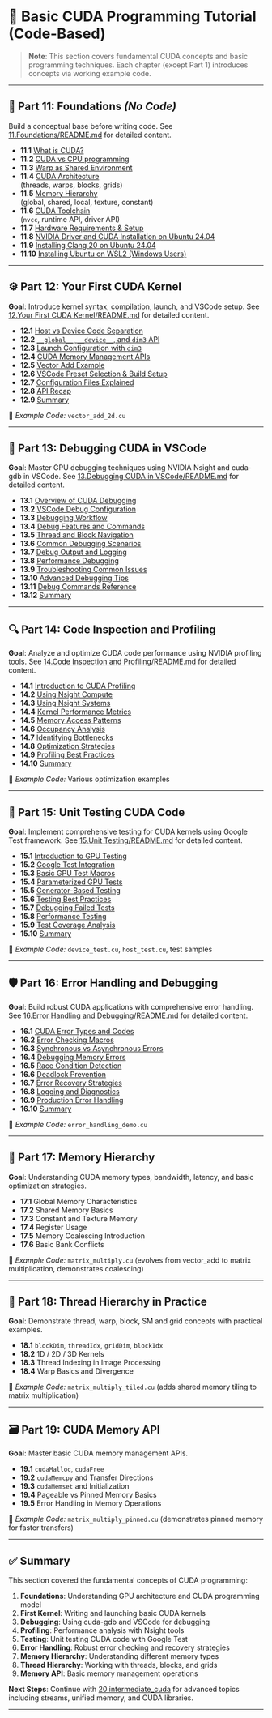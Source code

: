 # 🚀 Basic CUDA Programming Tutorial (Code-Based)

> **Note**: This section covers fundamental CUDA concepts and basic programming techniques. Each chapter (except Part 1) introduces concepts via working example code.

---

## 🧩 Part 11: Foundations *(No Code)*

Build a conceptual base before writing code. See [11.Foundations/README.md](11.Foundations/README.md) for detailed content.

- **11.1** [What is CUDA?](11.Foundations/README.md#11-what-is-cuda)
- **11.2** [CUDA vs CPU programming](11.Foundations/README.md#12-cuda-vs-cpu-programming)
- **11.3** [Warp as Shared Environment](11.Foundations/README.md#13-warp-as-shared-environment)
- **11.4** [CUDA Architecture](11.Foundations/README.md#14-cuda-architecture)  
  (threads, warps, blocks, grids)
- **11.5** [Memory Hierarchy](11.Foundations/README.md#15-memory-hierarchy)  
  (global, shared, local, texture, constant)
- **11.6** [CUDA Toolchain](11.Foundations/README.md#16-cuda-toolchain-overview)  
  (`nvcc`, runtime API, driver API)
- **11.7** [Hardware Requirements & Setup](11.Foundations/README.md#17-hardware-requirements--setup)
- **11.8** [NVIDIA Driver and CUDA Installation on Ubuntu 24.04](11.Foundations/README.md#18-nvidia-driver-and-cuda-installation-on-ubuntu-2404)
- **11.9** [Installing Clang 20 on Ubuntu 24.04](11.Foundations/README.md#19-installing-clang-20-on-ubuntu-2404)
- **11.10** [Installing Ubuntu on WSL2 (Windows Users)](11.Foundations/README.md#110-installing-ubuntu-on-wsl2-windows-users)

---

## ⚙️ Part 12: Your First CUDA Kernel

**Goal**: Introduce kernel syntax, compilation, launch, and VSCode setup. See [12.Your First CUDA Kernel/README.md](12.Your%20First%20CUDA%20Kernel/README.md) for detailed content.

- **12.1** [Host vs Device Code Separation](12.Your%20First%20CUDA%20Kernel/README.md#21-host-vs-device-code-separation)
- **12.2** [`__global__`, `__device__`, and `dim3` API](12.Your%20First%20CUDA%20Kernel/README.md#22-__global__-__device__-and-dim3-api)
- **12.3** [Launch Configuration with `dim3`](12.Your%20First%20CUDA%20Kernel/README.md#23-launch-configuration-with-dim3)
- **12.4** [CUDA Memory Management APIs](12.Your%20First%20CUDA%20Kernel/README.md#24-cuda-memory-management-apis)
- **12.5** [Vector Add Example](12.Your%20First%20CUDA%20Kernel/README.md#25-vector-add-example)
- **12.6** [VSCode Preset Selection & Build Setup](12.Your%20First%20CUDA%20Kernel/README.md#26-vscode-preset-selection--build-setup)
- **12.7** [Configuration Files Explained](12.Your%20First%20CUDA%20Kernel/README.md#27-configuration-files-explained)
- **12.8** [API Recap](12.Your%20First%20CUDA%20Kernel/README.md#28-api-recap)
- **12.9** [Summary](12.Your%20First%20CUDA%20Kernel/README.md#29-summary)

📄 *Example Code:* `vector_add_2d.cu`

---

## 🐞 Part 13: Debugging CUDA in VSCode

**Goal**: Master GPU debugging techniques using NVIDIA Nsight and cuda-gdb in VSCode. See [13.Debugging CUDA in VSCode/README.md](13.Debugging%20CUDA%20in%20VSCode/README.md) for detailed content.

- **13.1** [Overview of CUDA Debugging](13.Debugging%20CUDA%20in%20VSCode/README.md#31-overview-of-cuda-debugging)
- **13.2** [VSCode Debug Configuration](13.Debugging%20CUDA%20in%20VSCode/README.md#32-vscode-debug-configuration)
- **13.3** [Debugging Workflow](13.Debugging%20CUDA%20in%20VSCode/README.md#33-debugging-workflow)
- **13.4** [Debug Features and Commands](13.Debugging%20CUDA%20in%20VSCode/README.md#34-debug-features-and-commands)
- **13.5** [Thread and Block Navigation](13.Debugging%20CUDA%20in%20VSCode/README.md#35-thread-and-block-navigation)
- **13.6** [Common Debugging Scenarios](13.Debugging%20CUDA%20in%20VSCode/README.md#36-common-debugging-scenarios)
- **13.7** [Debug Output and Logging](13.Debugging%20CUDA%20in%20VSCode/README.md#37-debug-output-and-logging)
- **13.8** [Performance Debugging](13.Debugging%20CUDA%20in%20VSCode/README.md#38-performance-debugging)
- **13.9** [Troubleshooting Common Issues](13.Debugging%20CUDA%20in%20VSCode/README.md#39-troubleshooting-common-issues)
- **13.10** [Advanced Debugging Tips](13.Debugging%20CUDA%20in%20VSCode/README.md#310-advanced-debugging-tips)
- **13.11** [Debug Commands Reference](13.Debugging%20CUDA%20in%20VSCode/README.md#311-debug-commands-reference)
- **13.12** [Summary](13.Debugging%20CUDA%20in%20VSCode/README.md#312-summary)

---

## 🔍 Part 14: Code Inspection and Profiling

**Goal**: Analyze and optimize CUDA code performance using NVIDIA profiling tools. See [14.Code Inspection and Profiling/README.md](14.Code%20Inspection%20and%20Profiling/README.md) for detailed content.

- **14.1** [Introduction to CUDA Profiling](14.Code%20Inspection%20and%20Profiling/README.md#41-introduction-to-cuda-profiling)
- **14.2** [Using Nsight Compute](14.Code%20Inspection%20and%20Profiling/README.md#42-using-nsight-compute)
- **14.3** [Using Nsight Systems](14.Code%20Inspection%20and%20Profiling/README.md#43-using-nsight-systems)
- **14.4** [Kernel Performance Metrics](14.Code%20Inspection%20and%20Profiling/README.md#44-kernel-performance-metrics)
- **14.5** [Memory Access Patterns](14.Code%20Inspection%20and%20Profiling/README.md#45-memory-access-patterns)
- **14.6** [Occupancy Analysis](14.Code%20Inspection%20and%20Profiling/README.md#46-occupancy-analysis)
- **14.7** [Identifying Bottlenecks](14.Code%20Inspection%20and%20Profiling/README.md#47-identifying-bottlenecks)
- **14.8** [Optimization Strategies](14.Code%20Inspection%20and%20Profiling/README.md#48-optimization-strategies)
- **14.9** [Profiling Best Practices](14.Code%20Inspection%20and%20Profiling/README.md#49-profiling-best-practices)
- **14.10** [Summary](14.Code%20Inspection%20and%20Profiling/README.md#410-summary)

📄 *Example Code:* Various optimization examples

---

## 🧪 Part 15: Unit Testing CUDA Code

**Goal**: Implement comprehensive testing for CUDA kernels using Google Test framework. See [15.Unit Testing/README.md](15.Unit%20Testing/README.md) for detailed content.

- **15.1** [Introduction to GPU Testing](15.Unit%20Testing/README.md#51-introduction-to-gpu-testing)
- **15.2** [Google Test Integration](15.Unit%20Testing/README.md#52-google-test-integration)
- **15.3** [Basic GPU Test Macros](15.Unit%20Testing/README.md#53-basic-gpu-test-macros)
- **15.4** [Parameterized GPU Tests](15.Unit%20Testing/README.md#54-parameterized-gpu-tests)
- **15.5** [Generator-Based Testing](15.Unit%20Testing/README.md#55-generator-based-testing)
- **15.6** [Testing Best Practices](15.Unit%20Testing/README.md#56-testing-best-practices)
- **15.7** [Debugging Failed Tests](15.Unit%20Testing/README.md#57-debugging-failed-tests)
- **15.8** [Performance Testing](15.Unit%20Testing/README.md#58-performance-testing)
- **15.9** [Test Coverage Analysis](15.Unit%20Testing/README.md#59-test-coverage-analysis)
- **15.10** [Summary](15.Unit%20Testing/README.md#510-summary)

📄 *Example Code:* `device_test.cu`, `host_test.cu`, test samples

---

## 🛡️ Part 16: Error Handling and Debugging

**Goal**: Build robust CUDA applications with comprehensive error handling. See [16.Error Handling and Debugging/README.md](16.Error%20Handling%20and%20Debugging/README.md) for detailed content.

- **16.1** [CUDA Error Types and Codes](16.Error%20Handling%20and%20Debugging/README.md#61-cuda-error-types-and-codes)
- **16.2** [Error Checking Macros](16.Error%20Handling%20and%20Debugging/README.md#62-error-checking-macros)
- **16.3** [Synchronous vs Asynchronous Errors](16.Error%20Handling%20and%20Debugging/README.md#63-synchronous-vs-asynchronous-errors)
- **16.4** [Debugging Memory Errors](16.Error%20Handling%20and%20Debugging/README.md#64-debugging-memory-errors)
- **16.5** [Race Condition Detection](16.Error%20Handling%20and%20Debugging/README.md#65-race-condition-detection)
- **16.6** [Deadlock Prevention](16.Error%20Handling%20and%20Debugging/README.md#66-deadlock-prevention)
- **16.7** [Error Recovery Strategies](16.Error%20Handling%20and%20Debugging/README.md#67-error-recovery-strategies)
- **16.8** [Logging and Diagnostics](16.Error%20Handling%20and%20Debugging/README.md#68-logging-and-diagnostics)
- **16.9** [Production Error Handling](16.Error%20Handling%20and%20Debugging/README.md#69-production-error-handling)
- **16.10** [Summary](16.Error%20Handling%20and%20Debugging/README.md#610-summary)

📄 *Example Code:* `error_handling_demo.cu`

---

## 🧠 Part 17: Memory Hierarchy

**Goal**: Understanding CUDA memory types, bandwidth, latency, and basic optimization strategies.

- **17.1** Global Memory Characteristics
- **17.2** Shared Memory Basics
- **17.3** Constant and Texture Memory
- **17.4** Register Usage
- **17.5** Memory Coalescing Introduction
- **17.6** Basic Bank Conflicts

📄 *Example Code:* `matrix_multiply.cu` (evolves from vector_add to matrix multiplication, demonstrates coalescing)

---

## 🧵 Part 18: Thread Hierarchy in Practice

**Goal**: Demonstrate thread, warp, block, SM and grid concepts with practical examples.

- **18.1** `blockDim`, `threadIdx`, `gridDim`, `blockIdx`
- **18.2** 1D / 2D / 3D Kernels
- **18.3** Thread Indexing in Image Processing
- **18.4** Warp Basics and Divergence

📄 *Example Code:* `matrix_multiply_tiled.cu` (adds shared memory tiling to matrix multiplication)

---

## 🗃️ Part 19: CUDA Memory API

**Goal**: Master basic CUDA memory management APIs.

- **19.1** `cudaMalloc`, `cudaFree`
- **19.2** `cudaMemcpy` and Transfer Directions
- **19.3** `cudaMemset` and Initialization
- **19.4** Pageable vs Pinned Memory Basics
- **19.5** Error Handling in Memory Operations

📄 *Example Code:* `matrix_multiply_pinned.cu` (demonstrates pinned memory for faster transfers)

---

## ✅ Summary

This section covered the fundamental concepts of CUDA programming:

1. **Foundations**: Understanding GPU architecture and CUDA programming model
2. **First Kernel**: Writing and launching basic CUDA kernels
3. **Debugging**: Using cuda-gdb and VSCode for debugging
4. **Profiling**: Performance analysis with Nsight tools
5. **Testing**: Unit testing CUDA code with Google Test
6. **Error Handling**: Robust error checking and recovery strategies
7. **Memory Hierarchy**: Understanding different memory types
8. **Thread Hierarchy**: Working with threads, blocks, and grids
9. **Memory API**: Basic memory management operations

**Next Steps**: Continue with [20.intermediate_cuda](../20.intermediate_cuda/README.md) for advanced topics including streams, unified memory, and CUDA libraries.

---
